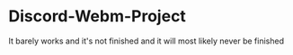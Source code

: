 # Discord-Webm-Project
It barely works and it's not finished and it will most likely never be finished
